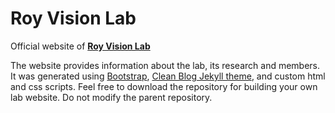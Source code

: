 
# Roy Vision Lab

Official website of **[Roy Vision Lab](https://github.com/roysuva/RoyVisionLab.github.io)** 

The website provides information about the lab, its research and members. 
It was generated using [Bootstrap](https://startbootstrap.com/), [Clean Blog Jekyll theme](https://startbootstrap.com/themes/clean-blog-jekyll/), and custom html and css scripts. Feel free to download the repository for building your own lab website. Do not modify the parent repository. 




